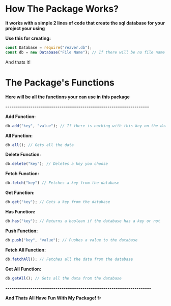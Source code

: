 # How The Package Works?
**It works with a simple 2 lines of code that create the sql database for your project your using**

**Use this for creating:**
```js
const Database = require("reaver.db");
const db = new Database("File Name"); // If there will be no file name it will put the default
```

And thats it!

# The Package's Functions

**Here will be all the functions your can use in this package**

**---------------------------------------------------------------------**

**Add Function:**
```js
db.add("key", "value"); // If there is nothing with this key on the database it will create one for you and automatically be set to 0.
```

**All Function:**
```js
db.all(); // Gets all the data
```

**Delete Function:**
```js
db.delete("key"); // Deletes a key you choose
```

**Fetch Function:**
```js
db.fetch("key") // Fetches a key from the database
```

**Get Function:**
```js
db.get("key"); // Gets a key from the database
```

**Has Function:**
```js
db.has("key"); // Returns a boolean if the database has a key or not
```

**Push Function:**
```js
db.push("key", "value"); // Pushes a value to the database
```

**Fetch All Function:**
```js
db.fetchAll(); // Fetches all the data from the database
```

**Get All Function:**
```js
db.getAll(); // Gets all the data from the database
```

**----------------------------------------------------------------------**

**And Thats All Have Fun With My Package! ✨**